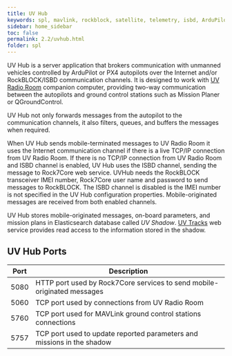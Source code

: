 ```yaml
---
title: UV Hub
keywords: spl, mavlink, rockblock, satellite, telemetry, isbd, ArduPilot, PX4, Rock7Core
sidebar: home_sidebar
toc: false
permalink: 2.2/uvhub.html
folder: spl
---
```


UV Hub is a server application that brokers communication with unmanned vehicles controlled by ArduPilot or PX4 autopilots over the Internet and/or RockBLOCK/ISBD communication channels. It is designed to work with <a href="http://envirover.com/docs/radioroom.html">UV Radio Room</a> companion computer, providing two-way communication between the autopilots and ground control stations such as Mission Planer or QGroundControl.

UV Hub not only forwards messages from the autopilot to the communication channels, it also filters, queues, and buffers the messages when required.

When UV Hub sends mobile-terminated messages to UV Radio Room it uses the Internet communication channel if there is a live TCP/IP connection from UV Radio Room. If there is no TCP/IP connection from UV Radio Room and ISBD channel is enabled, UV Hub uses the ISBD channel, sending the message to Rock7Core web service. UVHub needs the RockBLOCK transceiver IMEI number, Rock7Core user name and password to send messages to RockBLOCK. The ISBD channel is disabled is the IMEI number is not specified in the UV Hub configuration properties. Mobile-originated messages are received from both enabled channels.

UV Hub stores mobile-originated messages, on-board parameters, and mission plans in Elasticsearch database called _UV Shadow_. [UV Tracks](uvtracks.html) web service provides read access to the information stored in the shadow.

## UV Hub Ports

| Port | Description                                                              |
|------|--------------------------------------------------------------------------|
| 5080 | HTTP port used by Rock7Core services to send mobile-originated messages  |
| 5060 | TCP port used by connections from UV Radio Room                          |
| 5760 | TCP port used for MAVLink ground control stations connections            |
| 5757 | TCP port used to update reported parameters and missions in the shadow   |
